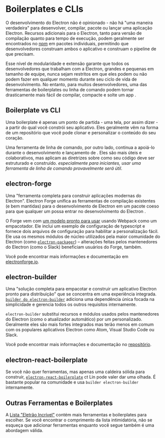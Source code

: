 # Boilerplates e CLIs

O desenvolvimento do Electron não é opinionado - não há "uma maneira verdadeira" para desenvolver, compilar, pacote ou lançar uma aplicação Electron. Recursos adicionais para o Electron, tanto para versão de compilação quanto para tempo de execução, podem geralmente ser encontrados no [npm](https://www.npmjs.com/search?q=electron) em pacotes individuais, permitindo que desenvolvedores construam ambos o aplicativo e construam o pipeline de que precisam.

Esse nível de modularidade e extensão garante que todos os desenvolvedores que trabalham com a Electron, grandes e pequenas em tamanho de equipe, nunca sejam restritos em que eles podem ou não podem fazer em qualquer momento durante seu ciclo de vida de desenvolvimento. No entanto, para muitos desenvolvedores, uma das ferramentas de boilerplates ou linha de comando podem tornar drasticamente mais fácil de compilar, compacte e solte um app .

## Boilerplate vs CLI

Uma boilerplate é apenas um ponto de partida - uma tela, por assim dizer - a partir do qual você constrói seu aplicativo. Eles geralmente vêm na forma de um repositório que você pode clonar e personalizar o conteúdo do seu coração.

Uma ferramenta de linha de comando, por outro lado, continua a apoiá-lo durante o desenvolvimento e lançamento de . Eles são mais úteis e colaborativos, mas aplicam as diretrizes sobre como seu código deve ser estruturado e construído. *especialmente para iniciantes, usar uma ferramenta de linha de comando provavelmente será útil*.

## electron-forge

Uma "ferramenta completa para construir aplicações modernas do Electron". Electron Forge unifica as ferramentas de compilação existentes (e bem mantidas) para o desenvolvimento de Electron em um pacote coeso para que qualquer um possa entrar no desenvolvimento do Electron .

O Forge vem com [um modelo pronto para usar](https://electronforge.io/templates) usando Webpack como um empacotador. Ele inclui um exemplo de configuração de typescript e fornece dois arquivos de configuração para habilitar a personalização fácil. Ele usa os mesmos módulos de núcleo utilizados pela maior comunidade do Electron (como [`electron-packager`](https://github.com/electron/electron-packager)) – alterações feitas pelos mantenedores do Electron (como o Slack) beneficiam usuários do Forge, também.

Você pode encontrar mais informações e documentação em [electronforge.io](https://electronforge.io/).

## electron-builder

Uma "solução completa para empacotar e construir um aplicativo Electron pronto para distribuição" que se concentra em uma experiência integrada. [`builder do electron-builder`](https://github.com/electron-userland/electron-builder) adiciona uma dependência única focada na simplicidade e gerencia todos os outros requisitos internamente.

`electron-builder` substitui recursos e módulos usados pelos mantenedores do Electron (como o atualizador automático) por um personalizado. Geralmente eles são mais fortes integrados mas terão menos em comum com os populares aplicativos Electron como Atom, Visual Studio Code ou Slack.

Você pode encontrar mais informações e documentação no [repositório](https://github.com/electron-userland/electron-builder).

## electron-react-boilerplate

Se você não quer ferramentas, mas apenas uma caldeira sólida para construir, [`electron-react-boilerplate`](https://github.com/chentsulin/electron-react-boilerplate) ct Lin pode valer dar uma olhada. É bastante popular na comunidade e usa `builder electron-builder` internamente.

## Outras Ferramentas e Boilerplates

A [Lista "Eletrão Incrível"](https://github.com/sindresorhus/awesome-electron#boilerplates) contém mais ferramentas e boilerplates para escolher. Se você encontrar o comprimento da lista intimidatória, não se esqueça que adicionar ferramentas enquanto você segue também é uma abordagem válida.
